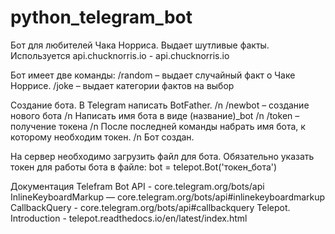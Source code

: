 # python_telegram_bot
Бот для любителей Чака Норриса. Выдает шутливые факты.
Используется api.chucknorris.io - api.chucknorris.io

Бот имеет две команды:
/random – выдает случайный факт о Чаке Норрисе. 
/joke – выдает категории фактов на выбор


Создание бота.
В Telegram написать BotFather. /n
/newbot – создание нового бота /n
Написать имя бота в виде (название)_bot /n
/token – получение токена  /n
После последней команды набрать имя бота, к которому необходим токен. /n
Бот создан.

На сервер необходимо загрузить файл для бота.
Обязательно указать токен для работы бота в файле:
bot = telepot.Bot('токен_бота')



Документация
Telefram Bot API - core.telegram.org/bots/api
InlineKeyboardMarkup — core.telegram.org/bots/api#inlinekeyboardmarkup 
CallbackQuery - core.telegram.org/bots/api#callbackquery
Telepot. Introduction - telepot.readthedocs.io/en/latest/index.html
